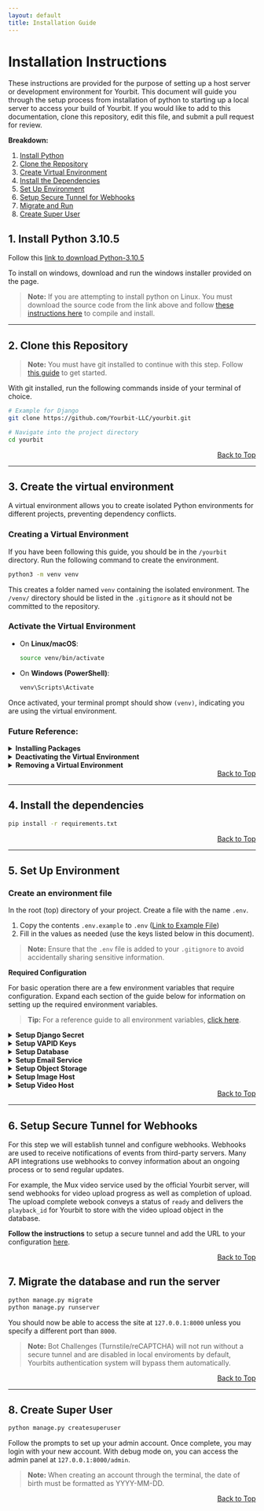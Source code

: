 ```yaml
---
layout: default
title: Installation Guide
---
```


# Installation Instructions
These instructions are provided for the purpose of setting up a host server or development environment for Yourbit. This document will guide you through the setup process from installation of python to starting up a local server to access your build of Yourbit. If you would like to add to this documentation, clone this repository, edit this file, and submit a pull request for review.

**Breakdown:**
1. [Install Python](#1-install-python-3105)
2. [Clone the Repository](#2-clone-this-repository)
3. [Create Virtual Environment](#3-create-the-virtual-environment)
4. [Install the Dependencies](#4-install-the-dependencies)
5. [Set Up Environment](#5-set-up-environment)
6. [Setup Secure Tunnel for Webhooks](#6-setup-secure-tunnel-for-webhooks)
7. [Migrate and Run](#7-migrate-the-database-and-run-the-server)
8. [Create Super User](#8-create-super-user)


## **1. Install Python 3.10.5**


Follow this [link to download Python-3.10.5](https://www.python.org/downloads/release/python-3105/)

To install on windows, download and run the windows installer provided on the page.

> **Note:** If you are attempting to install python on Linux. You must download the source code from the link above and follow [these instructions here](https://github.com/Yourbit-LLC/yourbit/blob/main/docs/installation/install-python-source.md) to compile and install.

---

## **2. Clone this Repository**




> **Note:** You must have git installed to continue with this step. Follow [this guide](https://github.com/Yourbit-LLC/yourbit/blob/main/docs/installation/install-git.md) to get started.

With git installed, run the following commands inside of your terminal of choice.

```sh
# Example for Django
git clone https://github.com/Yourbit-LLC/yourbit.git

# Navigate into the project directory
cd yourbit
```

<div align="right"><a href="https://github.com/Yourbit-LLC/yourbit/blob/main/INSTALLATION.md#installation-instructions">Back to Top</a></div>

---

## **3. Create the virtual environment**


A virtual environment allows you to create isolated Python environments for different projects, preventing dependency conflicts.

### **Creating a Virtual Environment**

If you have been following this guide, you should be in the `/yourbit` directory. Run the following command to create the environment.

```sh
python3 -m venv venv
```

This creates a folder named `venv` containing the isolated environment. The `/venv/` directory should be listed in the `.gitignore` as it should not be committed to the repository.

### Activate the Virtual Environment
- On **Linux/macOS**:

  ```sh
  source venv/bin/activate
  ```

- On **Windows (PowerShell)**:

  ```powershell
  venv\Scripts\Activate
  ```

Once activated, your terminal prompt should show `(venv)`, indicating you are using the virtual environment.

### **Future Reference:**

<details>
<summary><strong>Installing Packages</strong></summary>

With the virtual environment activated, install packages using `pip`:

```sh
pip install package_name
```

</details>

<details>
<summary><strong>Deactivating the Virtual Environment</strong></summary>

To exit the virtual environment, simply run:

```sh
deactivate
```

</details>

<details>
<summary><strong>Removing a Virtual Environment</strong></summary>

If you no longer need the virtual environment, you can delete it:

```sh
rm -rf venv
```

or on Windows:

```powershell
Remove-Item -Recurse -Force venv
```

---
</details>


<div align="right"><a href="https://github.com/Yourbit-LLC/yourbit/blob/main/INSTALLATION.md#installation-instructions">Back to Top</a></div>

---

## **4. Install the dependencies**


```sh
pip install -r requirements.txt
```

<div align="right"><a href="https://github.com/Yourbit-LLC/yourbit/blob/main/INSTALLATION.md#installation-instructions">Back to Top</a></div>

---

## **5. Set Up Environment**  


### Create an environment file

In the root (top) directory of your project. Create a file with the name `.env`. 

1. Copy the contents `.env.example` to `.env` ([Link to Example File](https://github.com/Yourbit-LLC/yourbit/blob/main/.env.example))
2. Fill in the values as needed (use the keys listed below in this document).

> **Note:** Ensure that the `.env` file is added to your `.gitignore` to avoid accidentally sharing sensitive information.

**Required Configuration**

For basic operation there are a few environment variables that require configuration. Expand each section of the guide below for information on setting up the required environment variables. 

> **Tip:** For a reference guide to all environment variables, [click here](https://github.com/Yourbit-LLC/yourbit/blob/main/ENVIRONMENT.md).

<details>
<summary><strong>Setup Django Secret</strong></summary>

  
The most important variable in environment variables is the Django Secret Key. This can be generated using python by following [these instructions](https://github.com/Yourbit-LLC/yourbit/blob/main/docs/keys/generate-django-secret.md). 

Once you have created your secret key add it to your `.env` file as seen below.

```env
# Django Secret Key (Ensure this is secure!)
DJANGO_SECRET_KEY=your-django-secret-key
```
</details>

<details>
<summary><strong>Setup VAPID Keys</strong></summary>

  
VAPID Keys are used for handling web push notifications. Instructions for how to set up your VAPID keys can be found [here](https://github.com/Yourbit-LLC/yourbit/blob/main/docs/keys/generate-vapid-keys.md). Once your VAPID keys have been created, add them to the environment variables.

```env
# VAPID Keys for Push Notifications
VAPID_PUBLIC_KEY=your-vapid-public-key
VAPID_PRIVATE_KEY=your-vapid-private-key
VAPID_ADMIN_EMAIL=admin@example.com
```
</details>

<details>
<summary><strong>Setup Database</strong></summary>

  
If running on a local environment, the best option for a database setup is using SQLite3 as the engine. This allows you to locally host your database file in the root directory of your project, without credentials or server setup. The database file will be generated when you perform migrations in Step 6.

```env
# Database Configuration
DB_ENGINE=sqlite3

# All other fields can be commented out or left blank.
```

Below is a snippet from `YourbitGold/settings.py` on lines `127-136` showing how the database credentials will be called upon. This code is provided as future reference so you know what to look for in settings when making adjustments, as per requirements of your database.

```python
DATABASES = {
    'default': {
        'ENGINE': f'django.db.backends.{env("DB_ENGINE")}',
        'NAME': env('DB_NAME'),
        'USER': env('DB_USER'),
        'PASSWORD': env('DB_PASSWORD'),
        'HOST': env('DB_HOST'),  # If the PostgreSQL server is on the same machine
        'PORT': env('DB_PORT'),  # Leave empty for the default PostgreSQL port (5432)
    }
}
```

</details>

<details>
<summary><strong>Setup Email Service</strong></summary>


Email services are required in Yourbit for verification of email ownership, resetting passwords, and communicating with support. Yourbit SMTP is currently under development, once released you can use Yourbits internal, centralized email service connected with Yourbit support.

```env
# Email Server Configuration
EMAIL_HOST=smtp.example.com
EMAIL_HOST_USER=your-email@example.com
EMAIL_HOST_PASSWORD=your-email-password
EMAIL_PORT=587
```

Below is a snippet from `YourbitGold/settings.py` on lines `202-208` showing how the database credentials will be called upon. This code is provided as future reference so you know what to look for in settings when making adjustments, as per requirements of your smtp provider.

```python
#SMTP Configuration
EMAIL_BACKEND = 'django.core.mail.backends.smtp.EmailBackend'
EMAIL_HOST = env('EMAIL_HOST')
EMAIL_PORT = env('EMAIL_PORT')
EMAIL_USE_TLS = True
EMAIL_HOST_USER = env('EMAIL_HOST_USER')
EMAIL_HOST_PASSWORD = env('EMAIL_HOST_PASSWORD')

```

</details>

<details>
<summary><strong>Setup Object Storage</strong></summary>

  
Object storage is required for basic media functionality. However, if you are setting up image and video delivery with a third party provider, this step can be ignored. 

```env
# Bucket Storage Configuration
BUCKET_NAME=your-bucket-name
BUCKET_REGION=us-east
BUCKET_ACCESS_KEY=your-bucket-access-key
BUCKET_SECRET_KEY=your-bucket-secret-key
```


Below is a snippet from `YourbitGold/settings.py` on lines `202-208` showing how the database credentials will be called upon. This code is provided as future reference so you know what to look for in settings when making adjustments, as per requirements of your storage provider.

```python
AWS_S3_ENDPOINT_URL = f'https://{env("BUCKET_REGION")}.linodeobjects.com'
AWS_ACCESS_KEY_ID = env('BUCKET_ACCESS_KEY')
AWS_SECRET_ACCESS_KEY = env('BUCKET_SECRET_KEY')
AWS_S3_REGION_NAME = env('BUCKET_REGION')
AWS_S3_USE_SSL = True
AWS_STORAGE_BUCKET_NAME = env('BUCKET_NAME')
AWS_S3_CUSTOM_DOMAIN = f'{AWS_S3_ENDPOINT_URL}'
```

</details>

<details>
<summary><strong>Setup Image Host</strong></summary>


```env
```
</details>

<details>
<summary><strong>Setup Video Host</strong></summary>


```env
# Video CDN Configuration
VIDEO_CDN_TOKEN=your-mux-video-token
VIDEO_CDN_SECRET=your-mux-video-secret

# Video Webhook and Signing Keys
VIDEO_WEBHOOK_SECRET=your-mux-webhook-secret
VIDEO_SIGNING_KEY=your-mux-signing-key
VIDEO_PRIVATE_KEY=your-mux-private-key
```
</details>

<div align="right"><a href="https://github.com/Yourbit-LLC/yourbit/blob/main/INSTALLATION.md#installation-instructions">Back to Top</a></div>

---

## **6. Setup Secure Tunnel for Webhooks**

For this step we will establish tunnel and configure webhooks. Webhooks are used to receive notifications of events from third-party servers. Many API integrations use webhooks to convey information about an ongoing process or to send regular updates. 

For example, the Mux video service used by the official Yourbit server, will send webhooks for video upload progress as well as completion of upload. The upload complete webook conveys a status of `ready` and delivers the `playback_id` for Yourbit to store with the video upload object in the database.

**Follow the instructions** to setup a secure tunnel and add the URL to your configuration [here](https://github.com/Yourbit-LLC/yourbit/blob/main/docs/installation/setup-webhooks.md).


<div align="right"><a href="https://github.com/Yourbit-LLC/yourbit/blob/main/INSTALLATION.md#installation-instructions">Back to Top</a></div>

## **7. Migrate the database and run the server**


```bash
python manage.py migrate
python manage.py runserver
```

You should now be able to access the site at `127.0.0.1:8000` unless you specify a different port than `8000`. 

> **Note:** Bot Challenges (Turnstile/reCAPTCHA) will not run without a secure tunnel and are disabled in local enviroments by default, Yourbits authentication system will bypass them automatically.


<div align="right"><a href="https://github.com/Yourbit-LLC/yourbit/blob/main/INSTALLATION.md#installation-instructions">Back to Top</a></div>

---

## **8. Create Super User**


```bash
python manage.py createsuperuser
```

Follow the prompts to set up your admin account. Once complete, you may login with your new account. With debug mode on, you can access the admin panel at `127.0.0.1:8000/admin`.

> **Note:** When creating an account through the terminal, the date of birth must be formatted as YYYY-MM-DD.

<div align="right"><a href="https://github.com/Yourbit-LLC/yourbit/blob/main/INSTALLATION.md#installation-instructions">Back to Top</a></div>





